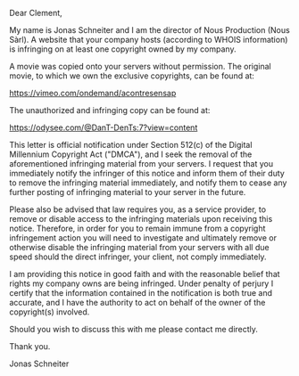 
Dear Clement,

My name is Jonas Schneiter and I am the director of Nous Production (Nous Sàrl). A website that your company hosts (according to WHOIS information) is infringing on at least one copyright owned by my company.

A movie was copied onto your servers without permission. The original movie, to which we own the exclusive copyrights, can be found at:

https://vimeo.com/ondemand/acontresensap

The unauthorized and infringing copy can be found at:

https://odysee.com/@DanT-DenTs:7?view=content

This letter is official notification under Section 512(c) of the Digital Millennium Copyright Act ("DMCA"), and I seek the removal of the aforementioned infringing material from your servers. I request that you immediately notify the infringer of this notice and inform them of their duty to remove the infringing material immediately, and notify them to cease any further posting of infringing material to your server in the future.

Please also be advised that law requires you, as a service provider, to remove or disable access to the infringing materials upon receiving this notice. Therefore, in order for you to remain immune from a copyright infringement action you will need to investigate and ultimately remove or otherwise disable the infringing material from your servers with all due speed should the direct infringer, your client, not comply immediately.

I am providing this notice in good faith and with the reasonable belief that rights my company owns are being infringed. Under penalty of perjury I certify that the information contained in the notification is both true and accurate, and I have the authority to act on behalf of the owner of the copyright(s) involved.

Should you wish to discuss this with me please contact me directly.

Thank you.

Jonas Schneiter
